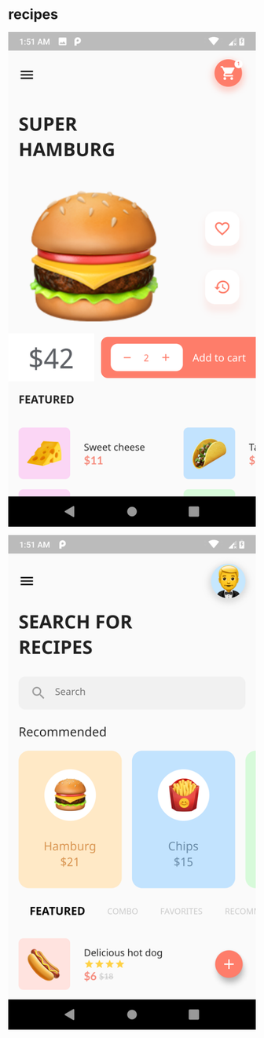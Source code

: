 # recipes

![123](https://github.com/taup-os/recipes/blob/main/123.png)

![321](https://github.com/taup-os/recipes/blob/main/321.png)
